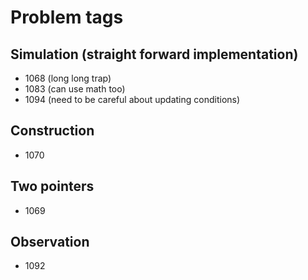 # Problem tags

## Simulation (straight forward implementation)

* 1068 (long long trap)
* 1083 (can use math too)
* 1094 (need to be careful about updating conditions)

## Construction

* 1070

## Two pointers

* 1069

## Observation

* 1092

